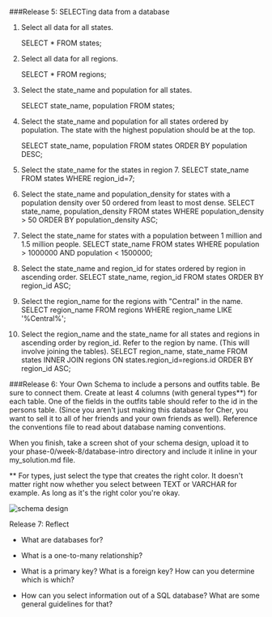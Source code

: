 ###Release 5: SELECTing data from a database    
1. Select all data for all states. 

	SELECT * FROM states;
2. Select all data for all regions.  

	SELECT * FROM regions;
3. Select the state_name and population for all states. 

	SELECT state_name, population FROM states;
4. Select the state_name and population for all states ordered by population. The state with the highest population should be at the top.

	SELECT state_name, population FROM states ORDER BY population DESC;
5. Select the state_name for the states in region 7.
	SELECT state_name FROM states WHERE region_id=7;
6. Select the state_name and population_density for states with a population density over 50 ordered from least to most dense.
	SELECT state_name, population_density FROM states WHERE population_density > 50 ORDER BY population_density ASC;
7. Select the state_name for states with a population between 1 million and 1.5 million people.
	SELECT state_name FROM states WHERE population > 1000000 AND population < 1500000;
8. Select the state_name and region_id for states ordered by region in ascending order.
	SELECT state_name, region_id FROM states ORDER BY region_id ASC;
9. Select the region_name for the regions with "Central" in the name.
	SELECT region_name FROM regions WHERE region_name LIKE '%Central%';
10. Select the region_name and the state_name for all states and regions in ascending order by region_id. Refer to the region by name. (This will involve joining the tables).
	SELECT region_name, state_name FROM states INNER JOIN regions ON states.region_id=regions.id ORDER BY region_id ASC;

###Release 6: Your Own Schema
to include a persons and outfits table. Be sure to connect them. Create at least 4 columns (with general types**) for each table. One of the fields in the outfits table should refer to the id in the persons table. (Since you aren't just making this database for Cher, you want to sell it to all of her friends and your own friends as well). Reference the conventions file to read about database naming conventions. 

When you finish, take a screen shot of your schema design, upload it to your phase-0/week-8/database-intro directory and include it inline in your my_solution.md file.

** For types, just select the type that creates the right color. It doesn't matter right now whether you select between TEXT or VARCHAR for example. As long as it's the right color you're okay.

![schema design](/8_4screenshot.png)

Release 7: Reflect
- What are databases for?

- What is a one-to-many relationship?

- What is a primary key? What is a foreign key? How can you determine which is which?

- How can you select information out of a SQL database? What are some general guidelines for that?
